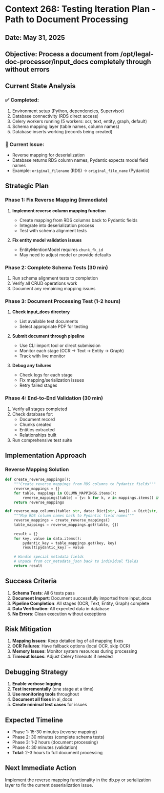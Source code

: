 # Context 268: Testing Iteration Plan - Path to Document Processing

## Date: May 31, 2025
## Objective: Process a document from /opt/legal-doc-processor/input_docs completely through without errors

## Current State Analysis

### ✅ Completed:
1. Environment setup (Python, dependencies, Supervisor)
2. Database connectivity (RDS direct access)
3. Celery workers running (5 workers: ocr, text, entity, graph, default)
4. Schema mapping layer (table names, column names)
5. Database inserts working (records being created)

### 🔄 Current Issue:
- Reverse mapping for deserialization
- Database returns RDS column names, Pydantic expects model field names
- Example: `original_filename` (RDS) → `original_file_name` (Pydantic)

## Strategic Plan

### Phase 1: Fix Reverse Mapping (Immediate)
1. **Implement reverse column mapping function**
   - Create mapping from RDS columns back to Pydantic fields
   - Integrate into deserialization process
   - Test with schema alignment tests

2. **Fix entity model validation issues**
   - EntityMentionModel requires `chunk_fk_id`
   - May need to adjust model or provide defaults

### Phase 2: Complete Schema Tests (30 min)
1. Run schema alignment tests to completion
2. Verify all CRUD operations work
3. Document any remaining mapping issues

### Phase 3: Document Processing Test (1-2 hours)
1. **Check input_docs directory**
   - List available test documents
   - Select appropriate PDF for testing

2. **Submit document through pipeline**
   - Use CLI import tool or direct submission
   - Monitor each stage (OCR → Text → Entity → Graph)
   - Track with live monitor

3. **Debug any failures**
   - Check logs for each stage
   - Fix mapping/serialization issues
   - Retry failed stages

### Phase 4: End-to-End Validation (30 min)
1. Verify all stages completed
2. Check database for:
   - Document record
   - Chunks created
   - Entities extracted
   - Relationships built
3. Run comprehensive test suite

## Implementation Approach

### Reverse Mapping Solution
```python
def create_reverse_mappings():
    """Create reverse mappings from RDS columns to Pydantic fields"""
    reverse_mappings = {}
    for table, mappings in COLUMN_MAPPINGS.items():
        reverse_mappings[table] = {v: k for k, v in mappings.items() if v not in ['metadata', 'processing_metadata', 'ocr_metadata_json']}
    return reverse_mappings

def reverse_map_columns(table: str, data: Dict[str, Any]) -> Dict[str, Any]:
    """Map RDS column names back to Pydantic field names"""
    reverse_mappings = create_reverse_mappings()
    table_mappings = reverse_mappings.get(table, {})
    
    result = {}
    for key, value in data.items():
        pydantic_key = table_mappings.get(key, key)
        result[pydantic_key] = value
    
    # Handle special metadata fields
    # Unpack from ocr_metadata_json back to individual fields
    return result
```

## Success Criteria

1. **Schema Tests**: All 6 tests pass
2. **Document Import**: Document successfully imported from input_docs
3. **Pipeline Completion**: All stages (OCR, Text, Entity, Graph) complete
4. **Data Verification**: All expected data in database
5. **No Errors**: Clean execution without exceptions

## Risk Mitigation

1. **Mapping Issues**: Keep detailed log of all mapping fixes
2. **OCR Failures**: Have fallback options (local OCR, skip OCR)
3. **Memory Issues**: Monitor system resources during processing
4. **Timeout Issues**: Adjust Celery timeouts if needed

## Debugging Strategy

1. **Enable verbose logging**
2. **Test incrementally** (one stage at a time)
3. **Use monitoring tools** throughout
4. **Document all fixes** in ai_docs
5. **Create minimal test cases** for issues

## Expected Timeline

- Phase 1: 15-30 minutes (reverse mapping)
- Phase 2: 30 minutes (complete schema tests)
- Phase 3: 1-2 hours (document processing)
- Phase 4: 30 minutes (validation)
- **Total**: 2-3 hours to full document processing

## Next Immediate Action

Implement the reverse mapping functionality in the db.py or serialization layer to fix the current deserialization issue.